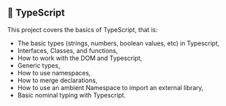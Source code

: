 ## :file_folder: TypeScript

This project covers the basics of TypeScript, that is:
- The basic types (strings, numbers, boolean values, etc) in Typescript,
- Interfaces, Classes, and functions,
- How to work with the DOM and Typescript,
- Generic types,
- How to use namespaces,
- How to merge declarations,
- How to use an ambient Namespace to import an external library,
- Basic nominal typing with Typescript.
